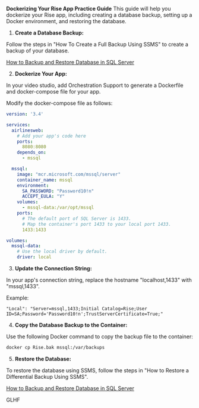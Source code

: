 
**Dockerizing Your Rise App Practice Guide**  This guide will help you dockerize your Rise app, including creating a database backup, setting up a Docker environment, and restoring the database.

1. **Create a Database Backup:**

Follow the steps in "How To Create a Full Backup Using SSMS" to create a backup of your database.

[How to Backup and Restore Database in SQL Server](https://www.infosecurity-magazine.com/blogs/how-to-backup-and-restore-database/)


2. **Dockerize Your App:**

In your video studio, add Orchestration Support to generate a Dockerfile and docker-compose file for your app.

Modify the docker-compose file as follows:

```yaml
version: '3.4'

services:
  airlinesweb:
    # Add your app's code here
    ports: 
      8080:8080
    depends_on:
      - mssql

  mssql:
    image: "mcr.microsoft.com/mssql/server"
    container_name: mssql
    environment:
      SA_PASSWORD: "Password10!n"
      ACCEPT_EULA: "Y"
    volumes:
      - mssql-data:/var/opt/mssql
    ports:
      # The default port of SQL Server is 1433.
      # Map the container's port 1433 to your local port 1433.
      1433:1433

volumes:
  mssql-data:
    # Use the local driver by default.
    driver: local
```

3. **Update the Connection String:**

In your app's connection string, replace the hostname "localhost,1433" with "mssql,1433".

Example:

```
"Local": "Server=mssql,1433;Initial Catalog=Rise;User ID=SA;Password='Password10!n';TrustServerCertificate=True;"
```

4. **Copy the Database Backup to the Container:**

Use the following Docker command to copy the backup file to the container:

```bash
docker cp Rise.bak mssql:/var/backups
```

5. **Restore the Database:**

To restore the database using SSMS, follow the steps in "How to Restore a Differential Backup Using SSMS".

[How to Backup and Restore Database in SQL Server](https://www.infosecurity-magazine.com/blogs/how-to-backup-and-restore-database/)


GLHF